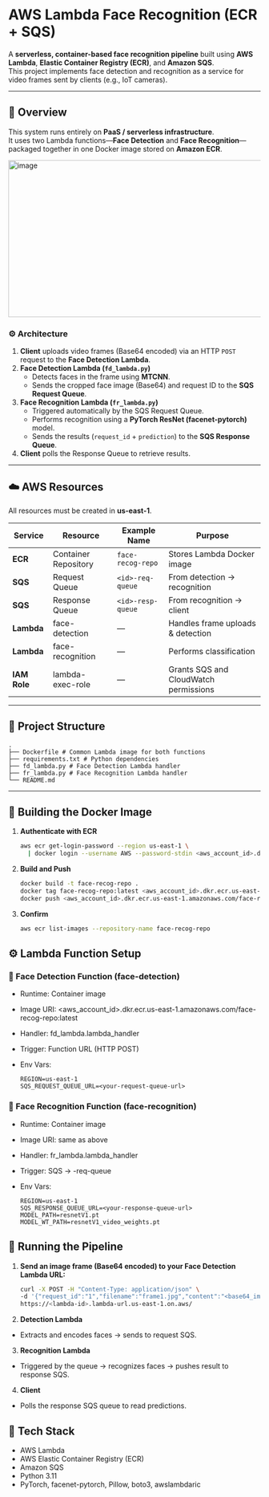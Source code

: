 # AWS Lambda Face Recognition (ECR + SQS)

A **serverless, container-based face recognition pipeline** built using **AWS Lambda**, **Elastic Container Registry (ECR)**, and **Amazon SQS**.  
This project implements face detection and recognition as a service for video frames sent by clients (e.g., IoT cameras).

---

## 🧠 Overview

This system runs entirely on **PaaS / serverless infrastructure**.  
It uses two Lambda functions—**Face Detection** and **Face Recognition**—packaged together in one Docker image stored on **Amazon ECR**.

<img width="800" height="313" alt="image" src="https://github.com/user-attachments/assets/fc263e97-86f6-40df-b76a-b099c37f5a31" />


### ⚙️ Architecture
1. **Client** uploads video frames (Base64 encoded) via an HTTP `POST` request to the **Face Detection Lambda**.
2. **Face Detection Lambda (`fd_lambda.py`)**
   - Detects faces in the frame using **MTCNN**.
   - Sends the cropped face image (Base64) and request ID to the **SQS Request Queue**.
3. **Face Recognition Lambda (`fr_lambda.py`)**
   - Triggered automatically by the SQS Request Queue.
   - Performs recognition using a **PyTorch ResNet (facenet-pytorch)** model.
   - Sends the results (`request_id` + `prediction`) to the **SQS Response Queue**.
4. **Client** polls the Response Queue to retrieve results.

---

## ☁️ AWS Resources

All resources must be created in **us-east-1**.

| Service | Resource | Example Name | Purpose |
|----------|-----------|--------------|----------|
| **ECR** | Container Repository | `face-recog-repo` | Stores Lambda Docker image |
| **SQS** | Request Queue | `<id>-req-queue` | From detection → recognition |
| **SQS** | Response Queue | `<id>-resp-queue` | From recognition → client |
| **Lambda** | face-detection | — | Handles frame uploads & detection |
| **Lambda** | face-recognition | — | Performs classification |
| **IAM Role** | lambda-exec-role | — | Grants SQS and CloudWatch permissions |

---

## 🧩 Project Structure

```
.
├── Dockerfile # Common Lambda image for both functions
├── requirements.txt # Python dependencies
├── fd_lambda.py # Face Detection Lambda handler
├── fr_lambda.py # Face Recognition Lambda handler
└── README.md
```


---

## 🐳 Building the Docker Image

1. **Authenticate with ECR**

   ```bash
   aws ecr get-login-password --region us-east-1 \
     | docker login --username AWS --password-stdin <aws_account_id>.dkr.ecr.us-east-1.amazonaws.com

2. **Build and Push**

    ```bash
    docker build -t face-recog-repo .
    docker tag face-recog-repo:latest <aws_account_id>.dkr.ecr.us-east-1.amazonaws.com/face-recog-repo:latest
    docker push <aws_account_id>.dkr.ecr.us-east-1.amazonaws.com/face-recog-repo:latest
    ```
3. **Confirm**

    ```bash
    aws ecr list-images --repository-name face-recog-repo
    ```

## ⚙️ Lambda Function Setup

### 🧩 Face Detection Function (face-detection)

- Runtime: Container image
- Image URI: <aws_account_id>.dkr.ecr.us-east-1.amazonaws.com/face-recog-repo:latest
- Handler: fd_lambda.lambda_handler
- Trigger: Function URL (HTTP POST)
- Env Vars:

  ```
  REGION=us-east-1
  SQS_REQUEST_QUEUE_URL=<your-request-queue-url>
  ```

### 🧠 Face Recognition Function (face-recognition)

- Runtime: Container image
- Image URI: same as above
- Handler: fr_lambda.lambda_handler
- Trigger: SQS → <id>-req-queue
- Env Vars:

  ```
  REGION=us-east-1
  SQS_RESPONSE_QUEUE_URL=<your-response-queue-url>
  MODEL_PATH=resnetV1.pt
  MODEL_WT_PATH=resnetV1_video_weights.pt
  ```

## 🚀 Running the Pipeline

1. **Send an image frame (Base64 encoded) to your Face Detection Lambda URL:**

    ```bash
    curl -X POST -H "Content-Type: application/json" \
    -d '{"request_id":"1","filename":"frame1.jpg","content":"<base64_image>"}' \
    https://<lambda-id>.lambda-url.us-east-1.on.aws/
    ```
2. **Detection Lambda**
- Extracts and encodes faces → sends to request SQS.
3. **Recognition Lambda**
- Triggered by the queue → recognizes faces → pushes result to response SQS.
4. **Client**
- Polls the response SQS queue to read predictions.

## 🧠 Tech Stack
- AWS Lambda
- AWS Elastic Container Registry (ECR)
- Amazon SQS
- Python 3.11
- PyTorch, facenet-pytorch, Pillow, boto3, awslambdaric
